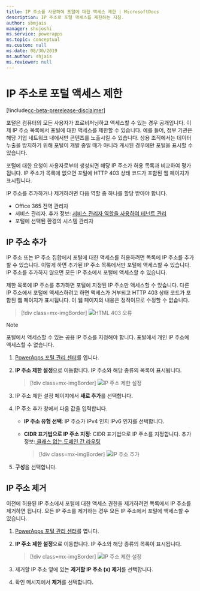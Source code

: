 ```yaml
---
title: IP 주소를 사용하여 포털에 대한 액세스 제한 | MicrosoftDocs
description: IP 주소로 포털 액세스를 제한하는 지침.
author: sbmjais
manager: shujoshi
ms.service: powerapps
ms.topic: conceptual
ms.custom: null
ms.date: 08/30/2019
ms.author: shjais
ms.reviewer: null
---
```


# <a name="restrict-portal-access-by-ip-address"></a>IP 주소로 포털 액세스 제한

[!include[cc-beta-prerelease-disclaimer](../../../includes/cc-beta-prerelease-disclaimer.md)]

포털은 컴퓨터의 모든 사용자가 프로비저닝하고 액세스할 수 있는 경우 공개입니다. 이제 IP 주소 목록에서 포털에 대한 액세스를 제한할 수 있습니다. 예를 들어, 정부 기관은 해당 기업 네트워크 내에서만 콘텐츠를 노출시킬 수 있습니다. 상용 조직에서는 데이터 누출을 방지하기 위해 포털이 개발 중일 때가 아니라 게시된 경우에만 포털을 표시할 수 있습니다.

포털에 대한 요청이 사용자로부터 생성되면 해당 IP 주소가 허용 목록과 비교하여 평가됩니다. IP 주소가 목록에 없으면 포털에 HTTP 403 상태 코드가 포함된 웹 페이지가 표시됩니다.

IP 주소를 추가하거나 제거하려면 다음 역할 중 하나를 할당 받아야 합니다.
- Office 365 전역 관리자 
- 서비스 관리자. 추가 정보: [서비스 관리자 역할을 사용하여 테넌트 관리](https://technet.microsoft.com/en-us/library/mt793847.aspx)  
- 포털에 선택된 환경의 시스템 관리자

## <a name="add-an-ip-address"></a>IP 주소 추가

IP 주소 또는 IP 주소 집합에서 포털에 대한 액세스를 허용하려면 목록에 IP 주소를 추가할 수 있습니다. 이렇게 하면 추가된 IP 주소 목록에서만 포털에 액세스할 수 있습니다. IP 주소를 추가하지 않으면 모든 IP 주소에서 포털에 액세스할 수 있습니다.

제한 목록에 IP 주소를 추가하면 포털에 지정된 IP 주소만 액세스할 수 있습니다. 다른 IP 주소에서 포털에 액세스하려고 하면 액세스가 거부되고 HTTP 403 상태 코드가 포함된 웹 페이지가 표시됩니다. 이 웹 페이지의 내용은 정적이므로 수정할 수 없습니다.

> [!div class=mx-imgBorder]
> ![HTML 403 오류](../media/ip-address-page-error.png "HTML 403 오류")  

> [!NOTE]
> 포털에서 액세스할 수 있는 공용 IP 주소를 지정해야 합니다. 포털에서 개인 IP 주소에 액세스할 수 없습니다.

1.  [PowerApps 포털 관리 센터](admin-overview.md)를 엽니다.

2.  **IP 주소 제한 설정**으로 이동합니다. IP 주소와 해당 종류의 목록이 표시됩니다.

    > [!div class=mx-imgBorder]
    > ![IP 주소 제한 설정](../media/set-up-ip-address-restrict.png "IP 주소 제한 설정")

3.  IP 주소 제한 설정 페이지에서 **새로 추가**를 선택합니다.

4.  IP 주소 추가 창에서 다음 값을 입력합니다.

    - **IP 주소 유형 선택**: IP 주소가 IPv4 인지 IPv6 인지를 선택합니다.

    - **CIDR 표기법으로 IP 주소 지정**: CIDR 표기법으로 IP 주소를 지정합니다. 추가 정보:[ 클래스 없는 도메인 간 라우팅](https://en.wikipedia.org/wiki/Classless_Inter-Domain_Routing)

      > [!div class=mx-imgBorder]
      > ![IP 주소 추가](../media/add-ip-address.png "IP 주소 추가")    

5.  **구성**을 선택합니다.

## <a name="remove-an-ip-address"></a>IP 주소 제거

이전에 허용된 IP 주소에서 포털에 대한 액세스 권한을 제거하려면 목록에서 IP 주소를 제거하면 됩니다. 모든 IP 주소를 제거하는 경우 모든 IP 주소에서 포털에 액세스할 수 있습니다.

1.  [PowerApps 포털 관리 센터](admin-overview.md)를 엽니다.

2.  **IP 주소 제한 설정**으로 이동합니다. IP 주소와 해당 종류의 목록이 표시됩니다.

    > [!div class=mx-imgBorder]
    > ![IP 주소 제한 설정](../media/set-up-ip-address-restrict.png "IP 주소 제한 설정")

3.  제거할 IP 주소 옆에 있는 **제거할 IP 주소 (x) 제거**를 선택합니다.

4.  확인 메시지에서 **제거**를 선택합니다.

